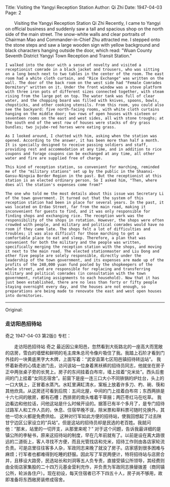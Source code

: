 Title: Visiting the Yangyi Reception Station
Author: Qi Zhi
Date: 1947-04-03
Page: 2

　　Visiting the Yangyi Reception Station
    Qi Zhi
    Recently, I came to Yangyi on official business and suddenly saw a tall and spacious shop on the north side of the main street. The snow-white walls and clear portraits of Chairman Mao and Commander-in-Chief Zhu attracted me. I stepped onto the stone steps and saw a large wooden sign with yellow background and black characters hanging outside the door, which read: "Wuan County Seventh District Yangyi Town Reception and Transit Station."

    I walked into the door with a sense of novelty and visited a receptionist comrade in a black jacket and trousers, who was sitting on a long bench next to two tables in the center of the room. The east room had a white cloth curtain, and "Rice Exchange" was written on the wall. The door of the back room on the west side had "Female Comrades Dormitory" written on it. Under the front window was a stove platform with three iron pots of different sizes connected together, with steam rising from the large pot on top. The water tank was full of clear water, and the chopping board was filled with knives, spoons, bowls, chopsticks, and other cooking utensils. From this room, you could also see the backyard: five north-facing rooms, with white cloth curtains hanging on the middle door; two rows of open houses with sixteen or seventeen rooms on the east and west sides, all with stone troughs; at the south end of the west row of houses were stacks of dry grass bundles; two jujube-red horses were eating grass.

    As I looked around, I chatted with him, asking when the station was opened. According to the answer, it has been more than half a month. It is specially designed to receive passing soldiers and staff, providing rest and accommodation at any time, and in addition to rice coupons and forage coupons can be exchanged at any time, all other water and fire are supplied free of charge.

    This kind of reception station, so convenient for marching, reminded me of the "military stations" set up by the public in the Shaanxi-Gansu-Ningxia Border Region in the past. But the receptionist at this station is an elected ordinary person. So I asked him, "Then, where does all the station's expenses come from?"

    The one who told me the most details about this issue was Secretary Li of the town government. It turned out that the system of this reception station had been in place for several years. In the past, it was located on Erdao Street, far from the main road, making it inconvenient for guests to find, and it was only responsible for finding shops and exchanging rice. The reception work was the responsibility of the shops in rotation. However, the shops were often crowded with people, and military and political comrades would have no room if they came late. The shops felt a lot of difficulties and troubles; it was also difficult for those marching to get a comfortable place to eat and sleep. Therefore, a plan that was convenient for both the military and the people was written, specifically merging the reception station with the shops, and moving it next to the main road. The elected stationmaster and Liu Dong and other five people are solely responsible, directly under the leadership of the town government, and its expenses are made up of the profits of the 240,000 yuan fund pooled by the shopkeepers of the whole street, and are responsible for replacing and transferring military and political comrades (in consultation with the town government, rotating assignments to each household). Now that it has just been established, there are no less than forty or fifty people staying overnight every day, and the houses are not enough, so preparations are being made to renovate the east and west open houses into dormitories.



<hr /> 

Original: 


### 走访阳邑招待站
奇之
1947-04-03
第2版()
专栏：

　　走访阳邑招待站
    奇之
    最近因公来阳邑，忽然看到大街路北的一座高大而宽敞的店房，雪白的墙壁和鲜明的毛主席朱总司令像片吸住了我。我踏上石阶才看到门外挂的一块黄底黑字大木牌，上面写着：“武安县第七区阳邑镇招待转运站”。
    我怀着新奇的心情走进门去，访问该站一位身着黑袄裤的招待员同志，他就坐在房子正中两张桌子旁的长凳上。房子的东间挂着白布帘，墙上挂着“兑米处”。西头后套间的门上挂着“女同志宿舍”。前窗下是座一连三口大小不同铁锅的炉灶台，头上的一口大锅上，正冒着水蒸汽。水缸里满缸清水，案板上放着许多刀、杓、碗、筷和其他炊具。从这房还可看到后院：五间北屋，中间的门上挂着白布帘；东西两排是十六七间的敞房，都有石槽；西排房的南头堆着干草捆；两匹枣红马在吃草。
    我边看边和他拉话，问他这站是什么时候开设的。据答已有半个多月了，是专门招待过路军人和工作人员的，休息、住宿早晚不误，除米票和草料票可随时兑换外，其他一切水火都是免费供给。
    这种对行军如此方便的招待站，使我回想起了过去陕甘宁边区公家设立的“兵站”。但是这站的招待员却是民选的老百姓。我就问他：“那末，站里的一切开支，从那里来呢？”
    对于这个问题，告诉我最详细的是镇公所的李秘书，原来这招待站的制度，早在几年前就有了。以前是设在离大路很远的二道街上，客人寻找不方便，而且光管找店和兑米，招待工作则由各店家轮流负责。可是店里往往客多人杂，军政同志来晚了就没了房子。店家感到很多困难与麻烦；行军者也都难得到吃睡的舒服。因此写了军民两便计，特将招待站与店房合并，且移设大路旁，民选站长和刘洞等五人负专责，直接受镇公所领导，其经费则由全街店家集股的二十四万元基金营利充作，并负责为军政同志换替拨差（商同镇公所，轮派各住户）。现在初设，每天住宿者已不下四五十人，房子尚不够用，故即准备将东西敞房装修成宿舍。
